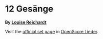 
# 12 Gesänge

__By [Louise Reichardt](..)__

Visit the [official set page] in [OpenScore Lieder].

[official set page]: https://musescore.com/openscore-lieder-corpus/sets/5001873
[OpenScore Lieder]: https://musescore.com/openscore-lieder-corpus
